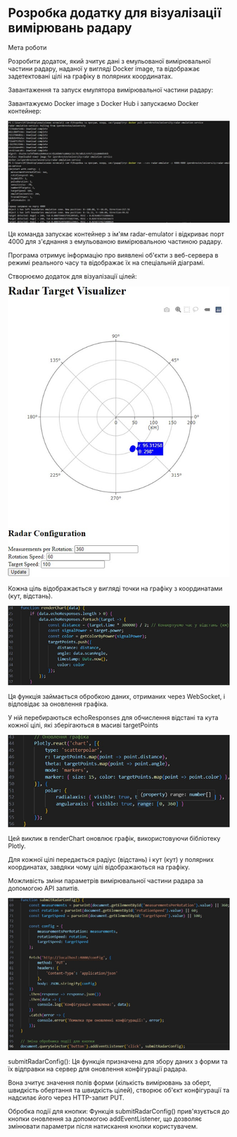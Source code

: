 # Розробка додатку для візуалізації вимірювань радару

Мета роботи

Розробити додаток, який зчитує дані з емульованої вимірювальної частини радару, наданої у вигляді Docker image, та відображає задетектовані цілі на графіку в полярних координатах.


Завантаження та запуск емулятора вимірювальної частини радару:

Завантажуємо Docker image з Docker Hub і запускаємо Docker контейнер:

![01](scr/01.jpg)

Ця команда запускає контейнер з ім'ям radar-emulator і відкриває порт 4000 для з'єднання з емульованою вимірювальною частиною радару.


Програма отримує інформацію про виявлені об'єкти з веб-сервера в режимі реального часу та відображає їх на спеціальній діаграмі.

Створюємо додаток для візуалізації цілей:

![02](scr/02.jpg)

Кожна ціль відображається у вигляді точки на графіку з координатами (кут, відстань).

![03](scr/03.jpg)

Ця функція займається обробкою даних, отриманих через WebSocket, і відповідає за оновлення графіка.

У ній перебираються echoResponses для обчислення відстані та кута кожної цілі, які зберігаються в масиві targetPoints

![04](scr/04.jpg)

Цей виклик в renderChart оновлює графік, використовуючи бібліотеку Plotly.

Для кожної цілі передається радіус (відстань) і кут (кут) у полярних координатах, завдяки чому цілі відображаються на графіку.

Можливість зміни параметрів вимірювальної частини радара за допомогою API запитів.

![05](scr/05.jpg)

submitRadarConfig():
Ця функція призначена для збору даних з форми та їх відправки на сервер для оновлення конфігурації радара.

Вона зчитує значення полів форми (кількість вимірювань за оберт, швидкість обертання та швидкість цілей), створює об'єкт конфігурації та надсилає його через HTTP-запит PUT.


Обробка події для кнопки:
Функція submitRadarConfig() прив'язується до кнопки оновлення за допомогою addEventListener, що дозволяє змінювати параметри після натискання кнопки користувачем.





